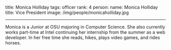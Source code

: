 title: Monica Holliday
tags: officer
rank: 4
person:
    name: Monica Holliday
    title: Vice President
    image: /img/people/monicaholliday.jpg

---

Monica is a Junior at OSU majoring in Computer Science. She also currently works
 part-time at Intel continuing her internship from the summer as a web developer.
In her free time she reads, hikes, plays video games, and rides horses.
